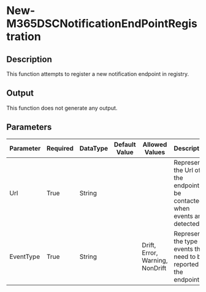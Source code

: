 ﻿# New-M365DSCNotificationEndPointRegistration

## Description

This function attempts to register a new notification endpoint in registry.

## Output

This function does not generate any output.

## Parameters

| Parameter | Required | DataType | Default Value | Allowed Values | Description |
| --- | --- | --- | --- | --- | --- |
| Url | True | String |  |  | Represents the Url of the endpoint to be contacted when events are detected. |
| EventType | True | String |  | Drift, Error, Warning, NonDrift | Represents the type of events that need to be reported to the endpoint. |


